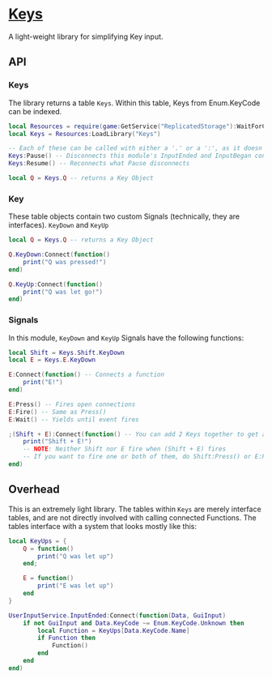 # [Keys](https://github.com/RoStrap/Input/blob/master/Keys.lua)
A light-weight library for simplifying Key input.
## API
### Keys
The library returns a table `Keys`. Within this table, Keys from Enum.KeyCode can be indexed.
```lua
local Resources = require(game:GetService("ReplicatedStorage"):WaitForChild("Resources"))
local Keys = Resources:LoadLibrary("Keys")

-- Each of these can be called with either a '.' or a ':', as it doesn't need 'self'
Keys:Pause() -- Disconnects this module's InputEnded and InputBegan connections to UserInputService
Keys:Resume() -- Reconnects what Pause disconnects

local Q = Keys.Q -- returns a Key Object
```
### Key
These table objects contain two custom Signals (technically, they are interfaces). `KeyDown` and `KeyUp`
```lua
local Q = Keys.Q -- returns a Key Object

Q.KeyDown:Connect(function()
	print("Q was pressed!")
end)

Q.KeyUp:Connect(function()
	print("Q was let go!")
end)
```

### Signals
In this module, `KeyDown` and `KeyUp` Signals have the following functions:
```lua
local Shift = Keys.Shift.KeyDown
local E = Keys.E.KeyDown

E:Connect(function() -- Connects a function
	print("E!")
end)

E:Press() -- Fires open connections
E:Fire() -- Same as Press()
E:Wait() -- Yields until event fires

;(Shift + E):Connect(function() -- You can add 2 Keys together to get a combo event!
	print("Shift + E!")
	-- NOTE: Neither Shift nor E fire when (Shift + E) fires
	-- If you want to fire one or both of them, do Shift:Press() or E:Press()
end)
```

## Overhead
This is an extremely light library. The tables within `Keys` are merely interface tables, and are not directly involved with calling connected Functions. The tables interface with a system that looks mostly like this:
```lua
local KeyUps = {
	Q = function()
		print("Q was let up")
	end;

	E = function()
		print("E was let up")
	end
}

UserInputService.InputEnded:Connect(function(Data, GuiInput)
	if not GuiInput and Data.KeyCode ~= Enum.KeyCode.Unknown then
		local Function = KeyUps[Data.KeyCode.Name]
		if Function then
			Function()
		end
	end
end)
```
